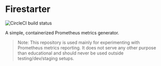 # Firestarter
![CircleCI build status](https://img.shields.io/circleci/build/github/wtty-fool/firestarter)

A simple, containerized Prometheus metrics generator.


> Note: This repository is used mainly for experimenting with Prometheus metrics
reporting. It does not serve any other purpose than educational and should
never be used outside testing/dev/staging setups.
